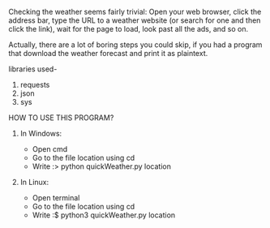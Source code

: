 Checking the weather seems fairly trivial: Open your web browser, click the
address bar, type the URL to a weather website (or search for one and then
click the link), wait for the page to load, look past all the ads, and so on.

Actually, there are a lot of boring steps you could skip, if you had a program
that download the weather forecast and print it as plaintext.


libraries used-
 1. requests
 2. json
 3. sys


HOW TO USE THIS PROGRAM?
1. In Windows:
   * Open cmd
   * Go to the file location using cd 
   * Write :> python quickWeather.py location

2. In Linux:
   * Open terminal 
   * Go to the file location using cd 
   * Write :$ python3 quickWeather.py location
